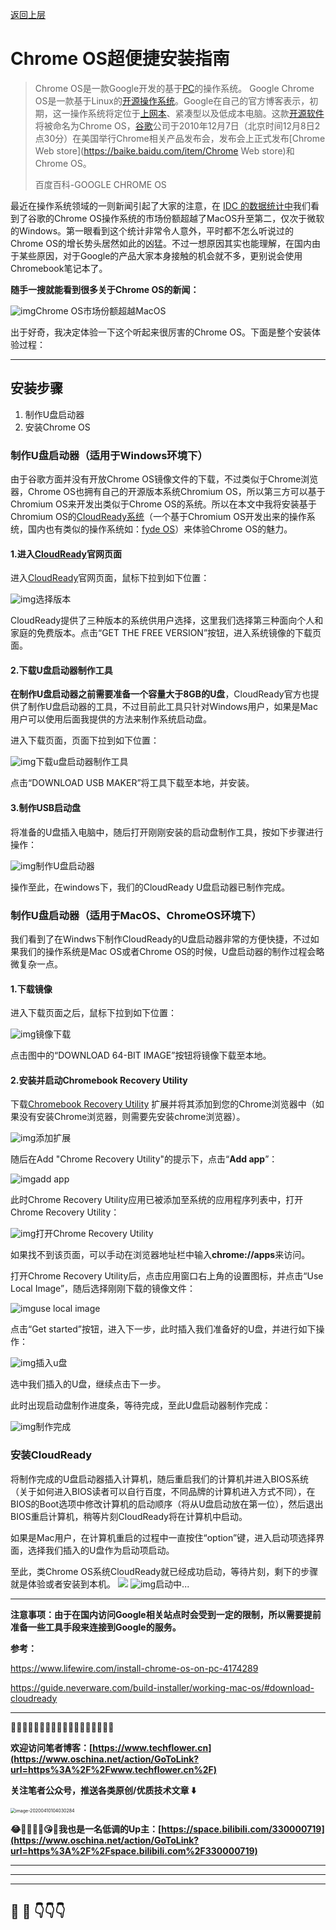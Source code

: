 [返回上层](index)

# Chrome OS超便捷安装指南

> Chrome OS是一款Google开发的基于[PC](https://baike.baidu.com/item/PC/107)的操作系统。 Google Chrome OS是一款基于Linux的[开源操作系统](https://baike.baidu.com/item/开源操作系统/4581071)。Google在自己的官方博客表示，初期，这一操作系统将定位于[上网本](https://baike.baidu.com/item/上网本/4046734)、紧凑型以及低成本电脑。这款[开源软件](https://baike.baidu.com/item/开源软件/8105369)将被命名为Chrome OS，[谷歌](https://baike.baidu.com/item/谷歌)公司于2010年12月7日（北京时间12月8日2点30分）在美国举行Chrome相关产品发布会，发布会上正式发布[Chrome Web store](https://baike.baidu.com/item/Chrome Web store)和Chrome OS。
>
> 百度百科-GOOGLE CHROME OS

最近在操作系统领域的一则新闻引起了大家的注意，在 [IDC 的数据统计中](https://www.sohu.com/a/451216653_161062)我们看到了谷歌的Chrome OS操作系统的市场份额超越了MacOS升至第二，仅次于微软的Windows。第一眼看到这个统计非常令人意外，平时都不怎么听说过的Chrome OS的增长势头居然如此的凶猛。不过一想原因其实也能理解，在国内由于某些原因，对于Google的产品大家本身接触的机会就不多，更别说会使用Chromebook笔记本了。

**随手一搜就能看到很多关于Chrome OS的新闻：**

![img](http://dxsn-1300740068.cos.ap-nanjing.myqcloud.com/2021-12-11-111141.jpg)Chrome OS市场份额超越MacOS

出于好奇，我决定体验一下这个听起来很厉害的Chrome OS。下面是整个安装体验过程：

------

## 安装步骤

1. 制作U盘启动器
2. 安装Chrome OS

### 制作U盘启动器（适用于Windows环境下）

由于谷歌方面并没有开放Chrome OS镜像文件的下载，不过类似于Chrome浏览器，Chrome OS也拥有自己的开源版本系统Chromium OS，所以第三方可以基于Chromium OS来开发出类似于Chrome OS的系统。所以在本文中我将安装基于Chromium OS的[CloudReady系统](https://www.neverware.com/#intro)（一个基于Chromium OS开发出来的操作系统，国内也有类似的操作系统如：[fyde OS](https://fydeos.com/)）来体验Chrome OS的魅力。

#### 1.进入[CloudReady](https://www.neverware.com/#intro)官网页面

进入[CloudReady](https://www.neverware.com/#intro)官网页面，鼠标下拉到如下位置：

![img](http://dxsn-1300740068.cos.ap-nanjing.myqcloud.com/2021-12-11-111151.jpg)选择版本

CloudReady提供了三种版本的系统供用户选择，这里我们选择第三种面向个人和家庭的免费版本。点击“GET THE FREE VERSION”按钮，进入系统镜像的下载页面。

#### 2.下载U盘启动器制作工具

**在制作U盘启动器之前需要准备一个容量大于8GB的U盘**，CloudReady官方也提供了制作U盘启动器的工具，不过目前此工具只针对Windows用户，如果是Mac用户可以使用后面我提供的方法来制作系统启动盘。

进入下载页面，页面下拉到如下位置：

![img](http://dxsn-1300740068.cos.ap-nanjing.myqcloud.com/2021-12-11-111157.jpg)下载u盘启动器制作工具

点击“DOWNLOAD USB MAKER”将工具下载至本地，并安装。

#### 3.制作USB启动盘

将准备的U盘插入电脑中，随后打开刚刚安装的启动盘制作工具，按如下步骤进行操作：

![img](http://dxsn-1300740068.cos.ap-nanjing.myqcloud.com/2021-12-11-111206.gif)制作U盘启动器

操作至此，在windows下，我们的CloudReady U盘启动器已制作完成。

### 制作U盘启动器（适用于MacOS、ChromeOS环境下）

我们看到了在Windws下制作CloudReady的U盘启动器非常的方便快捷，不过如果我们的操作系统是Mac OS或者Chrome OS的时候，U盘启动器的制作过程会略微复杂一点。

#### 1.下载镜像

进入下载页面之后，鼠标下拉到如下位置：

![img](http://dxsn-1300740068.cos.ap-nanjing.myqcloud.com/2021-12-11-111221.gif)镜像下载

点击图中的“DOWNLOAD 64-BIT IMAGE”按钮将镜像下载至本地。

#### 2.安装并启动Chromebook Recovery Utility

下载[Chromebook Recovery Utility](https://chrome.google.com/webstore/detail/chromebook-recovery-utili/jndclpdbaamdhonoechobihbbiimdgai/related) 扩展并将其添加到您的Chrome浏览器中（如果没有安装Chrome浏览器，则需要先安装chrome浏览器）。

![img](http://dxsn-1300740068.cos.ap-nanjing.myqcloud.com/2021-12-11-111436.jpg)添加扩展

随后在Add "Chrome Recovery Utility"的提示下，点击“**Add app**”：

![img](http://dxsn-1300740068.cos.ap-nanjing.myqcloud.com/2021-12-11-111444.jpg)add app

此时Chrome Recovery Utility应用已被添加至系统的应用程序列表中，打开Chrome Recovery Utility：

![img](http://dxsn-1300740068.cos.ap-nanjing.myqcloud.com/2021-12-11-111452.png)打开Chrome Recovery Utility

如果找不到该页面，可以手动在浏览器地址栏中输入**chrome://apps**来访问。

打开Chrome Recovery Utility后，点击应用窗口右上角的设置图标，并点击“Use Local Image”，随后选择刚刚下载的镜像文件：

![img](http://dxsn-1300740068.cos.ap-nanjing.myqcloud.com/2021-12-11-111458.jpg)use local image

点击“Get started”按钮，进入下一步，此时插入我们准备好的U盘，并进行如下操作：

![img](http://dxsn-1300740068.cos.ap-nanjing.myqcloud.com/2021-12-11-111504.jpg)插入u盘

选中我们插入的U盘，继续点击下一步。

此时出现启动盘制作进度条，等待完成，至此U盘启动器制作完成：

![img](http://dxsn-1300740068.cos.ap-nanjing.myqcloud.com/2021-12-11-111508.jpg)制作完成

### 安装CloudReady

将制作完成的U盘启动器插入计算机，随后重启我们的计算机并进入BIOS系统（关于如何进入BIOS读者可以自行百度，不同品牌的计算机进入方式不同），在BIOS的Boot选项中修改计算机的启动顺序（将从U盘启动放在第一位），然后退出BIOS重启计算机，稍等片刻CloudReady将在计算机中启动。

如果是Mac用户，在计算机重启的过程中一直按住“option”键，进入启动项选择界面，选择我们插入的U盘作为启动项启动。

至此，类Chrome OS系统CloudReady就已经成功启动，等待片刻，剩下的步骤就是体验或者安装到本机。
![](http://dxsn-1300740068.cos.ap-nanjing.myqcloud.com/2021-12-11-111858.gif)
![img](http://dxsn-1300740068.cos.ap-nanjing.myqcloud.com/2021-12-11-111828.jpg)启动中...

------

**注意事项：由于在国内访问Google相关站点时会受到一定的限制，所以需要提前准备一些工具手段来连接到Google的服务。**

**参考：**

https://www.lifewire.com/install-chrome-os-on-pc-4174289

https://guide.neverware.com/build-installer/working-mac-os/#download-cloudready

------

🌟🌟🌟🌟🌟🌟🌟🌟🌟🌟🌟🌟🌟🌟🌟🌟🌟🌟

**欢迎访问笔者博客：[https://www.techflower.cn](https://www.oschina.net/action/GoToLink?url=https%3A%2F%2Fwww.techflower.cn%2F)**

**关注笔者公众号，推送各类原创/优质技术文章 ⬇️**

<img src="http://dxsn-1300740068.cos.ap-nanjing.myqcloud.com/2021-12-10-162353.jpg" alt="image-20200410104030284" style="zoom:50%;" />

**😂🤣🤨🤩🥴😘🥸我也是一名低调的Up主：[https://space.bilibili.com/330000719](https://www.oschina.net/action/GoToLink?url=https%3A%2F%2Fspace.bilibili.com%2F330000719)**


---
---
---


## 🤔  💭 👇👇👇

<script src="https://utteranc.es/client.js"
        repo="dongxishaonian/issue-posted"
        issue-term="pathname"
        label="🙂🙃😡🥶😬🤣😄"
        theme="github-light"
        crossorigin="anonymous"
        async>
</script>

